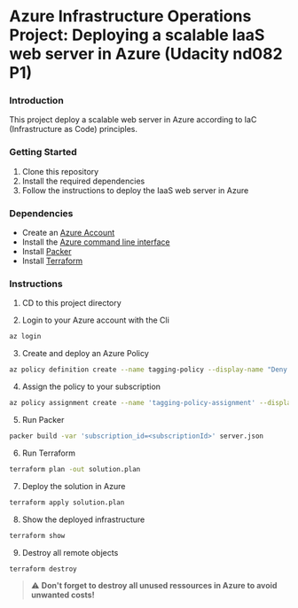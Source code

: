 # Azure Infrastructure Operations Project: Deploying a scalable IaaS web server in Azure (Udacity nd082 P1)

### Introduction
This project deploy a scalable web server in Azure according to IaC (Infrastructure as Code) principles.

### Getting Started
1. Clone this repository
2. Install the required dependencies
3. Follow the instructions to deploy the IaaS web server in Azure

### Dependencies
* Create an [Azure Account](https://portal.azure.com) 
* Install the [Azure command line interface](https://docs.microsoft.com/en-us/cli/azure/install-azure-cli?view=azure-cli-latest)
* Install [Packer](https://www.packer.io/downloads)
* Install [Terraform](https://www.terraform.io/downloads.html)

### Instructions
1. CD to this project directory

2. Login to your Azure account with the Cli
``` bash
az login
```

3. Create and deploy an Azure Policy
``` bash
az policy definition create --name tagging-policy --display-name "Deny untagged resources deployement" --description "This policy check if a tag is present on a resource and deny deployement otherwise" --rules policy.rules.json --mode All
```

4. Assign the policy to your subscription
``` bash
az policy assignment create --name 'tagging-policy-assignment' --display-name "Deny untagged resources deployement Assignment" --scope /subscriptions/<subscriptionId> --policy /subscriptions/<subscriptionId>/providers/Microsoft.Authorization/policyDefinitions/tagging-policy
```

5. Run Packer
``` bash
packer build -var 'subscription_id=<subscriptionId>' server.json
```

6. Run Terraform
``` bash
terraform plan -out solution.plan
```

7. Deploy the solution in Azure
``` bash
terraform apply solution.plan
```

8. Show the deployed infrastructure
``` bash
terraform show
```

9. Destroy all remote objects
``` bash
terraform destroy
```

> :warning: **Don't forget to destroy all unused ressources in Azure to avoid unwanted costs!**
